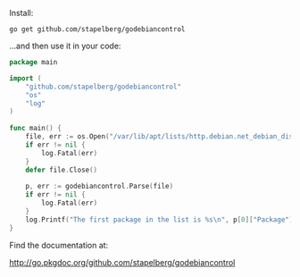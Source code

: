Install:

    go get github.com/stapelberg/godebiancontrol

…and then use it in your code:

```go
package main

import (
    "github.com/stapelberg/godebiancontrol"
    "os"
    "log"
)
    
func main() {
    file, err := os.Open("/var/lib/apt/lists/http.debian.net_debian_dists_testing_main_binary-amd64_Packages")
    if err != nil {
        log.Fatal(err)
    }
    defer file.Close()
        
    p, err := godebiancontrol.Parse(file)
    if err != nil {
        log.Fatal(err)
    }
    log.Printf("The first package in the list is %s\n", p[0]["Package"])
}
```

Find the documentation at:

http://go.pkgdoc.org/github.com/stapelberg/godebiancontrol
